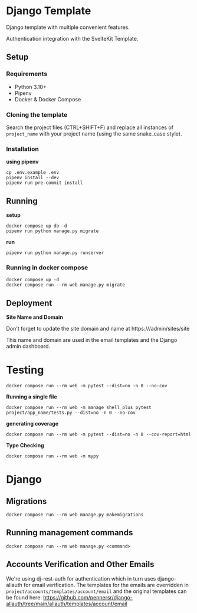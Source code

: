 # Django Template

Django template with multiple convenient features.

Authentication integration with the SvelteKit Template.

## Setup

### Requirements

-   Python 3.10+
-   Pipenv
-   Docker & Docker Compose

### Cloning the template

Search the project files (CTRL+SHIFT+F) and replace all instances of `project_name` with your project name (using the same snake_case style).

### Installation

**using pipenv**

```console
cp .env.example .env
pipenv install --dev
pipenv run pre-commit install
```

## Running

**setup**

```console
docker compose up db -d
pipenv run python manage.py migrate
```

**run**

```console
pipenv run python manage.py runserver
```

### Running in docker compose

```console
docker compose up -d
docker compose run --rm web manage.py migrate
```

## Deployment


**Site Name and Domain**

Don't forget to update the site domain and name at https://<your-domain>/admin/sites/site

This name and domain are used in the email templates and the Django admin dashboard.

# Testing

```console
docker compose run --rm web -m pytest --dist=no -n 0 --no-cov
```

**Running a single file**

```console
docker compose run --rm web -m manage shell_plus pytest project/app_name/tests.py --dist=no -n 0 --no-cov
```

**generating coverage**

```console
docker compose run --rm web -m pytest --dist=no -n 0 --cov-report=html
```

**Type Checking**

```console
docker compose run --rm web -m mypy
```

# Django

## Migrations

```console
docker compose run --rm web manage.py makemigrations
```

## Running management commands

```console
docker compose run --rm web manage.py <command>
```

## Accounts Verification and Other Emails

We're using dj-rest-auth for authentication which in turn uses django-allauth for email verification. The templates for the emails are overridden in `project/accounts/templates/account/email` and the original templates can be found here: https://github.com/pennersr/django-allauth/tree/main/allauth/templates/account/email
